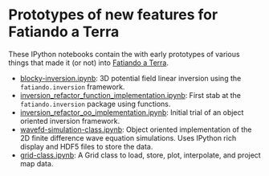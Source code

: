 Prototypes of new features for Fatiando a Terra
===============================================

These IPython notebooks contain the with early prototypes
of various things that made it (or not)
into [Fatiando a Terra](http://fatiando.org).


* [blocky-inversion.ipynb](http://nbviewer.ipython.org/github/fatiando/prototypes/blob/master/blocky-inversion.ipynb): 
  3D potential field linear inversion using the `fatiando.inversion` framework.
* [inversion_refactor_function_implementation.ipynb](http://nbviewer.ipython.org/github/fatiando/prototypes/blob/master/inversion_refactor_function_implementation.ipynb):
  First stab at the `fatiando.inversion` package using functions.
* [inversion_refactor_oo_implementation.ipynb](http://nbviewer.ipython.org/github/fatiando/prototypes/blob/master/inversion_refactor_oo_implementation.ipynb):
  Initial trial of an object oriented inversion framework.
* [wavefd-simulation-class.ipynb](http://nbviewer.ipython.org/github/fatiando/prototypes/blob/master/wavefd-simulation-class.ipynb):
  Object oriented implementation of the 2D finite difference wave equation simulations. Uses IPython rich display and HDF5 files to store the data.
* [grid-class.ipynb](http://nbviewer.ipython.org/github/fatiando/prototypes/blob/master/grid-class.ipynb):
  A Grid class to load, store, plot, interpolate, and project map data.
